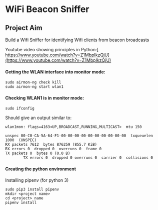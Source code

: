 # WiFi Beacon Sniffer

## Project Aim

Build a Wifi Sniffer for identifying Wifi clients from beacon broadcasts

Youtube video showing principles in Python:[ https://www.youtube.com/watch?v=Z1MbpIkzQjU](https://www.youtube.com/watch?v=Z1MbpIkzQjU)

#### Getting the WLAN interface into monitor mode:

```text
sudo airmon-ng check kill
sudo airmon-ng start wlan1
```

#### Checking WLAN1 is in monitor mode:

```text
sudo ifconfig
```

Should give an output similar to:

```text
wlan1mon: flags=4163<UP,BROADCAST,RUNNING,MULTICAST>  mtu 150
unspec 00-C0-CA-5A-64-F1-00-00-00-00-00-00-00-00-00-00  txqueuelen 1000  (UNSPEC)
RX packets 7612  bytes 876259 (855.7 KiB)
RX errors 0  dropped 0  overruns 0  frame 0
TX packets 0  bytes 0 (0.0 B)        TX errors 0  dropped 0 overruns 0  carrier 0  collisions 0
```

#### Creating the python environment

Installing pipenv \(for python 3\)

```text
sudo pip3 install pipenv
mkdir <project name>
cd <project> name
pipenv install
```



